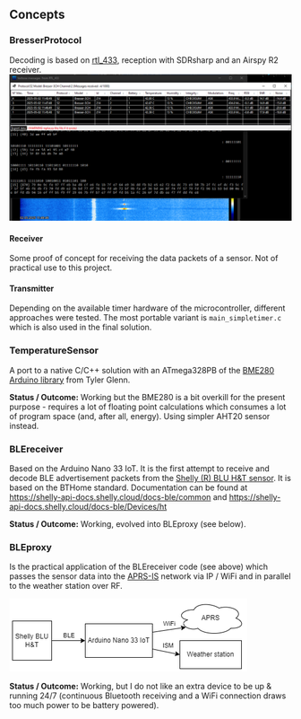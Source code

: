 ## Concepts

### BresserProtocol
Decoding is based on [rtl_433](https://github.com/merbanan/rtl_433), reception with SDRsharp and an Airspy R2 receiver.
![SDRsharp with rtl_433](BresserProtocol_rtl433_SDRsharp.png)

#### Receiver
Some proof of concept for receiving the data packets of a sensor. Not of practical use to this project.

#### Transmitter
Depending on the available timer hardware of the microcontroller, different approaches were tested. The most portable variant is `main_simpletimer.c` which is also used in the final solution.

### TemperatureSensor
A port to a native C/C++ solution with an ATmega328PB of the [BME280 Arduino library](https://github.com/finitespace/BME280) from Tyler Glenn.

**Status / Outcome:** Working but the BME280 is a bit overkill for the present purpose - requires a lot of floating point calculations which consumes a lot of program space (and, after all, energy). Using simpler AHT20 sensor instead.

### BLEreceiver
Based on the Arduino Nano 33 IoT. It is the first attempt to receive and decode BLE advertisement packets from the [Shelly (R) BLU H&T sensor](https://www.shelly.com/products/shelly-blu-h-t-mocha). It is based on the BTHome standard. Documentation can be found at https://shelly-api-docs.shelly.cloud/docs-ble/common and https://shelly-api-docs.shelly.cloud/docs-ble/Devices/ht

**Status / Outcome:** Working, evolved into BLEproxy (see below).

### BLEproxy
Is the practical application of the BLEreceiver code (see above) which passes the sensor data into the [APRS-IS](https://aprs-is.net/) network via IP / WiFi and in parallel to the weather station over RF.

![Schema BLE proxy](BLEproxy_schema.png)

**Status / Outcome:** Working, but I do not like an extra device to be up & running 24/7 (continuous Bluetooth receiving and a WiFi connection draws too much power to be battery powered).